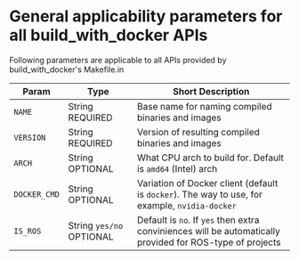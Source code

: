 # General applicability parameters for all build_with_docker APIs
 
Following parameters are applicable to all APIs provided by build_with_docker's Makefile.in

Param | Type | Short Description
---- | ---- | ----
`NAME` | String REQUIRED | Base name for naming compiled binaries and images
`VERSION` | String REQUIRED | Version of resulting compiled binaries and images
`ARCH`    | String OPTIONAL | What CPU arch to build for. Default is `amd64` (Intel) arch
`DOCKER_CMD` | String OPTIONAL | Variation of Docker client (default is `docker`). The way to use, for example, `nvidia-docker`
`IS_ROS` | String `yes/no` OPTIONAL | Default is `no`. If `yes` then extra conviniences will be automatically provided for ROS-type of projects
